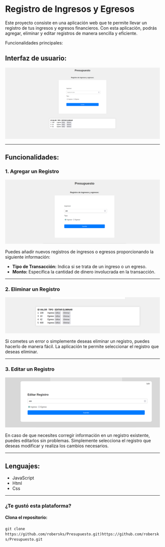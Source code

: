 # Registro de Ingresos y Egresos

Este proyecto consiste en una aplicación web que te permite llevar un registro de tus ingresos y egresos financieros. Con esta aplicación, podrás agregar, eliminar y editar registros de manera sencilla y eficiente.

Funcionalidades principales:

## Interfaz de usuario:
![Texto Alternativo](img/img1.png)

---

## Funcionalidades:

### 1. Agregar un Registro

![Texto Alternativo](img/img2.png)
   
Puedes añadir nuevos registros de ingresos o egresos proporcionando la siguiente información:

- **Tipo de Transacción:** Indica si se trata de un ingreso o un egreso.
- **Monto:** Especifica la cantidad de dinero involucrada en la transacción.

--- 

### 2. Eliminar un Registro

![Texto Alternativo](img/img3.png)


Si cometes un error o simplemente deseas eliminar un registro, puedes hacerlo de manera fácil. La aplicación te permite seleccionar el registro que deseas eliminar.

---
### 3. Editar un Registro

![Texto Alternativo](img/img4.png)

En caso de que necesites corregir información en un registro existente, puedes editarlos sin problemas. Simplemente selecciona el registro que deseas modificar y realiza los cambios necesarios.

---
## Lenguajes:

- JavaScript
- Html
- Css


---
### ¿Te gustó esta plataforma?

#### Clona el repositorio:

`git clone https://github.com/robersks/Presupuesto.git)https://github.com/robersks/Presupuesto.git`
